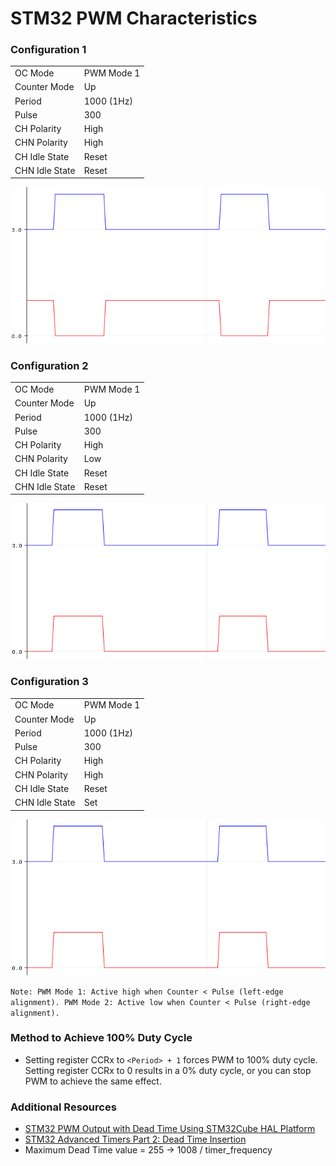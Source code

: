 # STM32 PWM Characteristics

### Configuration 1

|                |            |
| -------------- | ---------- |
| OC Mode        | PWM Mode 1 |
| Counter Mode   | Up         |
| Period         | 1000 (1Hz) |
| Pulse          | 300        |
| CH Polarity    | High       |
| CHN Polarity   | High       |
| CH Idle State  | Reset      |
| CHN Idle State | Reset      |

![out1](assets/out1.png)

### Configuration 2

|                |            |
| -------------- | ---------- |
| OC Mode        | PWM Mode 1 |
| Counter Mode   | Up         |
| Period         | 1000 (1Hz) |
| Pulse          | 300        |
| CH Polarity    | High       |
| CHN Polarity   | Low        |
| CH Idle State  | Reset      |
| CHN Idle State | Reset      |

![out2](assets/out2.png)

### Configuration 3

|                |            |
| -------------- | ---------- |
| OC Mode        | PWM Mode 1 |
| Counter Mode   | Up         |
| Period         | 1000 (1Hz) |
| Pulse          | 300        |
| CH Polarity    | High       |
| CHN Polarity   | High       |
| CH Idle State  | Reset      |
| CHN Idle State | Set        |

![out2](assets/out2.png)

`Note: PWM Mode 1: Active high when Counter < Pulse (left-edge alignment). PWM Mode 2: Active low when Counter < Pulse (right-edge alignment).`

### Method to Achieve 100% Duty Cycle

- Setting register CCRx to `<Period> + 1` forces PWM to 100% duty cycle. Setting register CCRx to 0 results in a 0% duty cycle, or you can stop PWM to achieve the same effect.

### Additional Resources

- [STM32 PWM Output with Dead Time Using STM32Cube HAL Platform](https://hasanyavuz.ozderya.net/?p=437)
- [STM32 Advanced Timers Part 2: Dead Time Insertion](https://blog.embeddedexpert.io/?p=2067)
- Maximum Dead Time value = 255 → 1008 / timer_frequency
